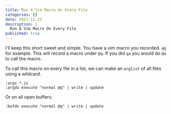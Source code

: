 ```yaml
---
title: Run A Vim Macro On Every File
categories: []
date: 2023-11-21
description: |
  Run A Vim Macro On Every File
published: true
---
```


I'll keep this short sweet and simple. You have a vim macro you recorded. `qq` for example.
This will record a macro under `@q`. If you did `qa` you would do `@a` to call the macro.

To call this macro on every file in a list, we can make an `arglist` of all files using a wildcard.

```vim
:args *.js
:argdo execute "normal @q" | write | update
```

Or on all open buffers:

```vim
:bufdo execute "normal @q" | write | update
```
